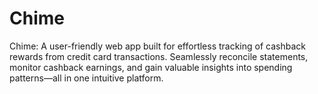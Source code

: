 # Chime
Chime: A user-friendly web app built for effortless tracking of cashback rewards from credit card transactions. Seamlessly reconcile statements, monitor cashback earnings, and gain valuable insights into spending patterns—all in one intuitive platform.
